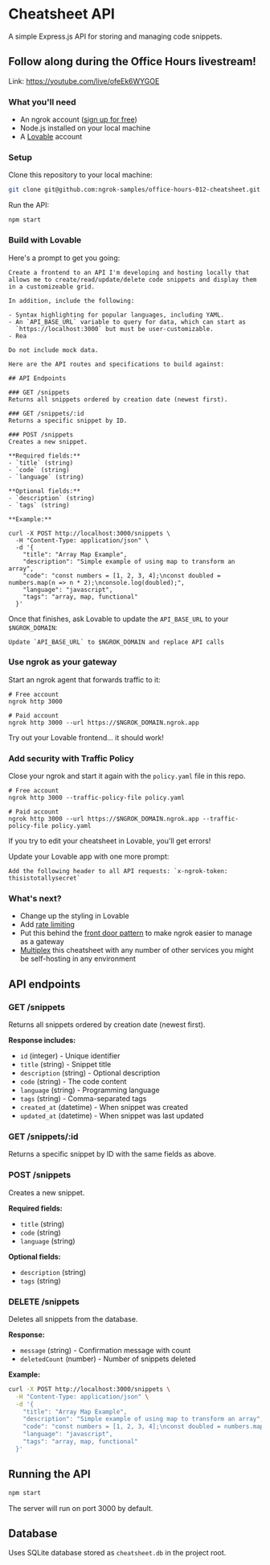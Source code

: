 # Cheatsheet API

A simple Express.js API for storing and managing code snippets.

## Follow along during the Office Hours livestream!

Link: https://youtube.com/live/ofeEk6WYGOE

### What you'll need

- An ngrok account ([sign up for free](https://dashboard.ngrok.com/signup))
- Node.js installed on your local machine
- A [Lovable](https://lovable.dev) account

### Setup

Clone this repository to your local machine:

```bash
git clone git@github.com:ngrok-samples/office-hours-012-cheatsheet.git
```

Run the API:

```
npm start
```

### Build with Lovable

Here's a prompt to get you going:

```
Create a frontend to an API I'm developing and hosting locally that allows me to create/read/update/delete code snippets and display them in a customizeable grid.

In addition, include the following:

- Syntax highlighting for popular languages, including YAML.
- An `API_BASE_URL` variable to query for data, which can start as
  `https://localhost:3000` but must be user-customizable.
- Rea

Do not include mock data.

Here are the API routes and specifications to build against:

## API Endpoints

### GET /snippets
Returns all snippets ordered by creation date (newest first).

### GET /snippets/:id
Returns a specific snippet by ID.

### POST /snippets
Creates a new snippet.

**Required fields:**
- `title` (string)
- `code` (string)
- `language` (string)

**Optional fields:**
- `description` (string)
- `tags` (string)

**Example:**

curl -X POST http://localhost:3000/snippets \
  -H "Content-Type: application/json" \
  -d '{
    "title": "Array Map Example",
    "description": "Simple example of using map to transform an array",
    "code": "const numbers = [1, 2, 3, 4];\nconst doubled = 
numbers.map(n => n * 2);\nconsole.log(doubled);",
    "language": "javascript",
    "tags": "array, map, functional"
  }'
```

Once that finishes, ask Lovable to update the `API_BASE_URL` to your `$NGROK_DOMAIN`:

```
Update `API_BASE_URL` to $NGROK_DOMAIN and replace API calls 
```

### Use ngrok as your gateway

Start an ngrok agent that forwards traffic to it:

```
# Free account
ngrok http 3000

# Paid account
ngrok http 3000 --url https://$NGROK_DOMAIN.ngrok.app
```

Try out your Lovable frontend... it should work!

### Add security with Traffic Policy

Close your ngrok and start it again with the `policy.yaml` file in this repo.

```
# Free account
ngrok http 3000 --traffic-policy-file policy.yaml

# Paid account
ngrok http 3000 --url https://$NGROK_DOMAIN.ngrok.app --traffic-policy-file policy.yaml
```

If you try to edit your cheatsheet in Lovable, you'll get errors!

Update your Lovable app with one more prompt:

```
Add the following header to all API requests: `x-ngrok-token: thisistotallysecret`
```

### What's next?

- Change up the styling in Lovable
- Add [rate limiting](https://ngrok.com/docs/traffic-policy/actions/rate-limit/)
- Put this behind the [front door
  pattern](https://ngrok.com/docs/universal-gateway/examples/front-door-pattern/)
  to make ngrok easier to manage as a gateway
- [Multiplex](https://ngrok.com/docs/universal-gateway/examples/multiplex/) this cheatsheet with any number of other services you might be self-hosting in any environment

## API endpoints

### GET /snippets
Returns all snippets ordered by creation date (newest first).

**Response includes:**
- `id` (integer) - Unique identifier
- `title` (string) - Snippet title
- `description` (string) - Optional description
- `code` (string) - The code content
- `language` (string) - Programming language
- `tags` (string) - Comma-separated tags
- `created_at` (datetime) - When snippet was created
- `updated_at` (datetime) - When snippet was last updated

### GET /snippets/:id
Returns a specific snippet by ID with the same fields as above.

### POST /snippets
Creates a new snippet.

**Required fields:**
- `title` (string)
- `code` (string) 
- `language` (string)

**Optional fields:**
- `description` (string)
- `tags` (string)

### DELETE /snippets
Deletes all snippets from the database.

**Response:**
- `message` (string) - Confirmation message with count
- `deletedCount` (number) - Number of snippets deleted

**Example:**
```bash
curl -X POST http://localhost:3000/snippets \
  -H "Content-Type: application/json" \
  -d '{
    "title": "Array Map Example",
    "description": "Simple example of using map to transform an array",
    "code": "const numbers = [1, 2, 3, 4];\nconst doubled = numbers.map(n => n * 2);\nconsole.log(doubled);",
    "language": "javascript",
    "tags": "array, map, functional"
  }'
```

## Running the API

```bash
npm start
```

The server will run on port 3000 by default.

## Database

Uses SQLite database stored as `cheatsheet.db` in the project root.
